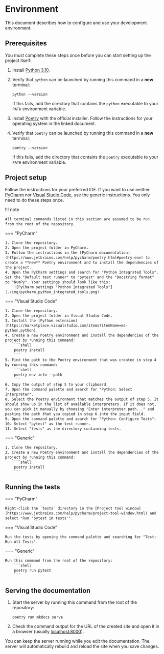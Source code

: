 # Environment

This document describes how to configure and use your development environment.

## Prerequisites

You must complete these steps once before you can start setting up the project itself:

1. Install [Python 3.10](https://www.python.org/downloads/).
2. Verify that `python` can be launched by running this command in a **new** terminal:
    ```shell
    python --version
    ```
    If this fails, add the directory that contains the `python` executable to your `PATH` environment variable.

3. Install [Poetry](https://python-poetry.org/docs/master/#installing-with-the-official-installer) with the official installer. Follow the instructions for your operating system in the linked document.
4. Verify that `poetry` can be launched by running this command in a **new** terminal:
    ```shell
    poetry --version
    ```
    If this fails, add the directory that contains the `poetry` executable to your `PATH` environment variable.

## Project setup

Follow the instructions for your preferred IDE. If you want to use neither [PyCharm](https://www.jetbrains.com/pycharm/) nor [Visual Studio Code](https://code.visualstudio.com/), use the generic instructions. You only need to do these steps once.

!!! note

    All terminal commands listed in this section are assumed to be run from the root of the repository.

=== "PyCharm"

    1. Clone the repository.
    2. Open the project folder in PyCharm.
    3. Follow the instructions in the [PyCharm documentation](https://www.jetbrains.com/help/pycharm/poetry.html#poetry-env) to create a **new** Poetry environment and to install the dependencies of the project.
    4. Open the PyCharm settings and search for "Python Integrated Tools". Set the "Default test runner" to "pytest" and the "Docstring format" to "NumPy". Your settings should look like this:
        ![PyCharm settings "Python Integrated Tools"](./img/pycharm_python_integrated_tools.png)

=== "Visual Studio Code"

    1. Clone the repository.
    2. Open the project folder in Visual Studio Code.
    3. Install the [Python extension](https://marketplace.visualstudio.com/items?itemName=ms-python.python).
    4. Create a new Poetry environment and install the dependencies of the project by running this command:
        ```shell
        poetry install
        ```
    5. Find the path to the Poetry environment that was created in step 4 by running this command:
        ```shell
        poetry env info --path
        ```
    6. Copy the output of step 5 to your clipboard.
    7. Open the command palette and search for "Python: Select Interpreter".
    8. Select the Poetry environment that matches the output of step 5. It should show up in the list of available interpreters. If it does not, you can pick it manually by choosing "Enter interpreter path..." and pasting the path that you copied in step 6 into the input field.
    9. Open the command palette and search for "Python: Configure Tests".
    10. Select "pytest" as the test runner.
    11. Select "tests" as the directory containing tests.

=== "Generic"

    1. Clone the repository.
    2. Create a new Poetry environment and install the dependencies of the project by running this command:
        ```shell
        poetry install
        ```

## Running the tests

=== "PyCharm"

    Right-click the `tests` directory in the [Project tool window](https://www.jetbrains.com/help/pycharm/project-tool-window.html) and select "Run 'pytest in tests'".

=== "Visual Studio Code"

    Run the tests by opening the command palette and searching for "Test: Run All Tests".

=== "Generic"

    Run this command from the root of the repository:
        ```shell
        poetry run pytest
        ```

## Serving the documentation

1. Start the server by running this command from the root of the repository:
    ```shell
    poetry run mkdocs serve
    ```
2. Check the command output for the URL of the created site and open it in a browser (usually [localhost:8000](http://localhost:8000)).

You can keep the server running while you edit the documentation. The server will automatically rebuild and reload the site when you save changes.
